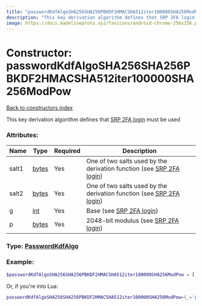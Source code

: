 ```yaml
---
title: "passwordKdfAlgoSHA256SHA256PBKDF2HMACSHA512iter100000SHA256ModPow"
description: "This key derivation algorithm defines that SRP 2FA login must be used"
image: https://docs.madelineproto.xyz/favicons/android-chrome-256x256.png
---
```

# Constructor: passwordKdfAlgoSHA256SHA256PBKDF2HMACSHA512iter100000SHA256ModPow  
[Back to constructors index](index.md)



This key derivation algorithm defines that [SRP 2FA login](https://core.telegram.org/api/srp) must be used

### Attributes:

| Name     |    Type       | Required | Description |
|----------|---------------|----------|-------------|
|salt1|[bytes](../types/bytes.md) | Yes|One of two salts used by the derivation function (see [SRP 2FA login](https://core.telegram.org/api/srp))|
|salt2|[bytes](../types/bytes.md) | Yes|One of two salts used by the derivation function (see [SRP 2FA login](https://core.telegram.org/api/srp))|
|g|[int](../types/int.md) | Yes|Base (see [SRP 2FA login](https://core.telegram.org/api/srp))|
|p|[bytes](../types/bytes.md) | Yes|2048-bit modulus (see [SRP 2FA login](https://core.telegram.org/api/srp))|



### Type: [PasswordKdfAlgo](../types/PasswordKdfAlgo.md)


### Example:

```php
$passwordKdfAlgoSHA256SHA256PBKDF2HMACSHA512iter100000SHA256ModPow = ['_' => 'passwordKdfAlgoSHA256SHA256PBKDF2HMACSHA512iter100000SHA256ModPow', 'salt1' => 'bytes', 'salt2' => 'bytes', 'g' => int, 'p' => 'bytes'];
```  


Or, if you're into Lua:

```lua
passwordKdfAlgoSHA256SHA256PBKDF2HMACSHA512iter100000SHA256ModPow={_='passwordKdfAlgoSHA256SHA256PBKDF2HMACSHA512iter100000SHA256ModPow', salt1='bytes', salt2='bytes', g=int, p='bytes'}

```



